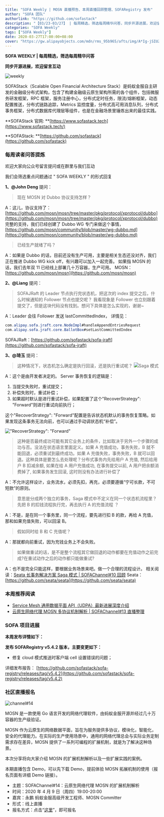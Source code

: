 ```yaml
---
title: "SOFA Weekly | MOSN 直播预告、本周直播回顾整理、SOFARegistry 发布"
author: "SOFA 团队"
authorlink: "https://github.com/sofastack"
description: "【03/23-03/27】 | 每周精选，筛选每周精华问答，同步开源进展，欢迎留言互动。"
categories: "SOFA Weekly"
tags: ["SOFA Weekly"]
date: 2020-03-27T17:00:00+08:00
cover: "https://gw.alipayobjects.com/mdn/rms_95b965/afts/img/A*Ig-jSIUZWx0AAAAAAAAAAAAAARQnAQ"
---
```


**SOFA WEEKLY | 每周精选，筛选每周精华问答**

**同步开源进展，欢迎留言互动**

![weekly](https://gw.alipayobjects.com/mdn/rms_95b965/afts/img/A*ARgKS6SuU7YAAAAAAAAAAAAAARQnAQ)

SOFAStack（Scalable Open Financial Architecture Stack）是蚂蚁金服自主研发的金融级分布式架构，包含了构建金融级云原生架构所需的各个组件，包括微服务研发框架，RPC 框架，服务注册中心，分布式定时任务，限流/熔断框架，动态配置推送，分布式链路追踪，Metrics 监控度量，分布式高可用消息队列，分布式事务框架，分布式数据库代理层等组件，也是在金融场景里锤炼出来的最佳实践。

**SOFAStack 官网: **[https://www.sofastack.tech](https://www.sofastack.tech/)

**SOFAStack: **[https://github.com/sofastack](https://github.com/sofastack)

### 每周读者问答提炼

欢迎大家向公众号留言提问或在群里与我们互动

我们会筛选重点问题通过 " SOFA WEEKLY " 的形式回复

**1、@John Deng** 提问：

> 现在 MOSN 对 Dubbo 协议支持怎样？

A：这儿，协议支持了：[https://github.com/mosn/mosn/tree/master/pkg/protocol/xprotocol/dubbo](https://github.com/mosn/mosn/tree/master/pkg/protocol/xprotocol/dubbo)
完整的支持，我们已经创建了 Dubbo WG 专门来做这个事情，[https://github.com/mosn/community/blob/master/wg-dubbo.md](https://github.com/mosn/community/blob/master/wg-dubbo.md)

> 已经生产就绪了吗？

A：如果是 Dubbo 的话，目前还没有生产可用，主要是相关生态还没对齐，我们正在推进 Dubbo WG kick off，有兴趣可以加入一起完善。
如果指 MOSN 的话，我们去年双 11 已经线上部署几十万容器，生产可用。
MOSN：[https://github.com/mosn/mosn](https://github.com/mosn/mosn)

**2、@Liang** 提问：

> SOFAJRaft 的 Leader 节点执行完状态机，把这次的 index 提交之后，什么时候通知的 Follower 节点也提交呢？ 我看现象是 Follower 也立刻跟着提交了，但是这块代码没有找到。想问下具体是怎么实现的，谢谢~

A：Leader 会往 Follower 发送 lastCommittedIndex， 详情见：

```java
com.alipay.sofa.jraft.core.NodeImpl#handleAppendEntriesRequest
com.alipay.sofa.jraft.core.BallotBox#setLastCommittedIndex
```

SOFAJRaft：[https://github.com/sofastack/sofa-jraft](https://github.com/sofastack/sofa-jraft)

**3、@琦玉** 提问：

> 这种情况下，状态机怎么确定是执行回滚，还是执行重试呢？
> ![Saga 模式](https://cdn.nlark.com/yuque/0/2020/png/226702/1585292923673-187799ae-07b1-464c-8dd2-3b48290528e2.png)

A：这个是由开发者决定的。
Server 事务恢复的逻辑是：

1. 当提交失败时，重试提交；
1. 补偿失败时，重试补偿；
1. 如果超时默认是进行重试补偿，如果配置了这个"RecoverStrategy": "Forward"则进行重试向前执行；

这个"RecoverStrategy": "Forward"配置是告诉状态机默认的事务恢复策略。如果发现这条事务无法向前，也可以通过手动调状态机“补偿”。

!["RecoverStrategy": "Forward"](https://cdn.nlark.com/yuque/0/2020/png/226702/1585292923696-03586ef2-b19c-4329-9346-680ba697a274.png)

> 这种是否最终成功可能有其它业务上的条件，比如取决于另外一个步骤的成功与否。没法在状态语言里面定义。如果 A 充值成功，事务失败，B 就不能回退，必须重试到最终成功。如果 A 充值失败，事务失败，B 就可以回退。这种具体是要怎么去处理呢？分布式事务内先给用户 A 充值, 然后给用户 B 扣减余额, 如果在给 A 用户充值成功, 在事务提交以前, A 用户把余额消费掉了, 如果事务发生回滚, 这时则没有办法进行补偿了

A：不允许这样设计，业务流水，必须先扣，再充，必须要遵循“宁可长款，不可短款”的原则。

> 意思是分成两个独立的事务，Saga 模式中不定义在同一个状态机流程里？先把 B 的扣钱流程执行完，再去执行 A 的充值流程 ？

A：不是，是在同一个事务里，同一个流程，要先进行扣 B 的款，再给 A 充值，那和如果充值失败，可以回滚 B。

> 假如同时给 B 和 C 充值呢？

A：那就都向前重试，因为充钱业务上不会失败。

> 如果做重试的话，是不是整个流程其它做回退的动作都要在充值动作之前完成?在重试动作之后的动作都只能做重试?

A：也不是完全只能这样，要根据业务场景来吧。做一个合理的流程设计。
相关阅读：[Seata 长事务解决方案 Saga 模式 | SOFAChannel#10 回顾](https://www.sofastack.tech/blog/sofa-channel-10-retrospect/)
Seata：[https://github.com/seata/seata](https://github.com/seata/seata)

### 本周推荐阅读

- [Service Mesh 通用数据平面 API（UDPA）最新进展深度介绍](/blog/service-mesh-api-udpa-follow-up/)
- [云原生网络代理 MOSN 多协议机制解析 | SOFAChannel#13 直播整理](/blog/sofa-channel-13-retrospect/)

### SOFA 项目进展

**本周发布详情如下：**

**发布 SOFARegistry v5.4.2 版本，主要变更如下：**

- 修复 cloud 模式推送时客户端 cell 设置错误的问题；

详细发布报告：
[https://github.com/sofastack/sofa-registry/releases/tag/v5.4.2](https://github.com/sofastack/sofa-registry/releases/tag/v5.4.2)

### 社区直播报名

![channel#14](https://cdn.nlark.com/yuque/0/2020/jpeg/226702/1585293414983-ef3d97ea-460c-42b4-894a-a3cc6b72d6cd.jpeg)

MOSN 是一款使用 Go 语言开发的网络代理软件，由蚂蚁金服开源并经过几十万容器的生产级验证。

MOSN 作为云原生的网络数据平面，旨在为服务提供多协议，模块化，智能化，安全的代理能力。在实际的生产使用场景中，通用的网络代理总会与实际业务定制需求存在差异，MOSN 提供了一系列可编程的扩展机制，就是为了解决这种场景。

本次分享将向大家介绍 MOSN 的扩展机制解析以及一些扩展实践的案例。

本期直播包含 Demo，可以先下载 Demo，提前体验 MOSN 拓展机制的使用（报名页面有详细 Demo 链接）。

- 主题：SOFAChannel#14：云原生网络代理 MOSN 的扩展机制解析
- 时间：2020 年 4 月 9 日（周四）19:00-20:00
- 嘉宾：永鹏 蚂蚁金服高级开发工程师、MOSN Committer
- 形式：线上直播
- 报名方式：点击“[这里](https://tech.antfin.com/community/live/1152)”，即可报名
